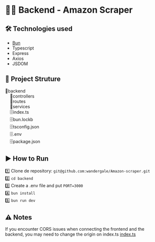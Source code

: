 # 👨‍💻 Backend - Amazon Scraper

## 🛠 Technologies used
* [Bun](https://bun.sh)
* Typescript
* Express
* Axios
* JSDOM

## 📁 Project Struture
📁backend <br />
&nbsp;&nbsp;&nbsp;&nbsp;📁controllers <br />
&nbsp;&nbsp;&nbsp;&nbsp;📁routes <br />
&nbsp;&nbsp;&nbsp;&nbsp;📁services <br />
&nbsp;&nbsp;&nbsp;&nbsp;🗄index.ts <br />
&nbsp;&nbsp;&nbsp;&nbsp;🗄bun.lockb <br />
&nbsp;&nbsp;&nbsp;&nbsp;🗄tsconfig.json <br />
&nbsp;&nbsp;&nbsp;&nbsp;🗄.env <br />
&nbsp;&nbsp;&nbsp;&nbsp;🗄package.json <br />

## ▶ How to Run
1️⃣ Clone de repository: `git@github.com:wandergale/Amazon-scraper.git` <br/>
2️⃣
`cd backend`<br/>
3️⃣
Create a .env file and put `PORT=3000`<br/>
4️⃣
`bun install`<br/>
5️⃣
`bun run dev`<br/>
## ⚠ Notes
If you encounter CORS issues when connecting the frontend and the backend, you may need to change the origin on index.ts [index.ts](/backend/index.ts)
